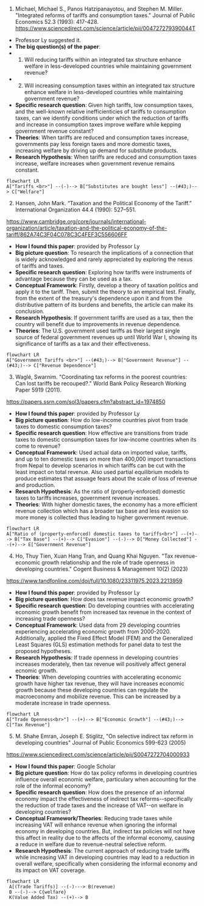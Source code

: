1. Michael, Michael S., Panos Hatzipanayotou, and Stephen M. Miller. "Integrated reforms of tariffs and consumption taxes." Journal of Public Economics 52.3 (1993): 417-428. 
https://www.sciencedirect.com/science/article/pii/004727279390044T
 - Professor Ly suggested it.
 - **The big question(s) of the paper**:
 - 1. Will reducing tariffs  within an integrated tax structure enhance welfare in less-developed countries while maintaining government revenue?
 - 2. Will increasing consumption taxes within an integrated tax structure enhance welfare in less-developed countries while maintaining government revenue?
 - **Specific research question**: Given high tariffs, low consumption taxes, and the well-known relative inefficienticies of tariffs to consumption taxes, can we identify conditions under which the reduction of tariffs and increase in consumption taxes improve welfare while kepping government revenue constant?
 - **Theories**: When tariffs are reduced and consumption taxes increase, governments pay less foreign taxes and more domestic taxes, increasing welfare by driving up demand for substitute products. 
 - **Research Hypothesis**: When tariffs are reduced and consumption taxes increase, welfare increases when government revenue remains constant. 

```mermaid
flowchart LR
A["Tariffs <br>"] --(-)--> B["Substitutes are bought less"] --(#43;)--> C["Welfare"]
```


2. Hansen, John Mark. “Taxation and the Political Economy of the Tariff.” International Organization 44.4 (1990): 527–551.

https://www.cambridge.org/core/journals/international-organization/article/taxation-and-the-political-economy-of-the-tariff/862A74C3F04C078C3C4FEF3C556606FF

-  **How I found this paper**: provided by Professor Ly
-  **Big picture question**: To research the implications of a connection that is widely acknowledged and rarely appreciated by exploring the nexus of tariffs and taxes.
- **Specific research question**: Exploring how tariffs were instruments of advantage because they can be used as a tax.
- **Conceptual Framework**: Firstly, develop a theory of taxation politics and apply it to the tariff. Then, submit the theory to an empirical test. Finally, from the extent of the treasury's dependence upon it and from the distributive pattern of its burdens and benefits, the article can make its conclusion.
- **Research Hypothesis**: If government tariffs are used as a tax, then the country will benefit due to improvements in revenue dependence. 
- **Theories**: The U.S. government used tariffs as their largest single source of federal government revenues up until World War I, showing its significance of tariffs as a tax and their effectiveness. 

```mermaid
flowchart LR
A["Government Tariffs <br>"] --(#43;)--> B["Government Revenue"] --(#43;)--> C["Revenue Dependence"]
```


3. Waglé, Swarnim. "Coordinating tax reforms in the poorest countries: Can lost tariffs be recouped?." World Bank Policy Research Working Paper 5919 (2011).

https://papers.ssrn.com/sol3/papers.cfm?abstract_id=1974850

-  **How I found this paper**: provided by Professor Ly
-  **Big picture question**: How do low-income countries pivot from trade taxes to domestic consumption taxes? 
- **Specific research question**: How effective are transitions from trade taxes to domestic consumption taxes for low-income countries when its come to revenue?
- **Conceptual Framework**: Used actual data on imported value, tariffs, and up to ten domestic taxes on more than 400,000 import transactions from Nepal to develop scenarios in which tariffs can be cut with the least impact on total revenue. Also used partial equilibrium models to produce estimates that assuage fears about the scale of loss of revenue and production.
- **Research Hypothesis**: As the ratio of (properly-enforced) domestic taxes to tariffs increases, government revenue increases.
- **Theories**: With higher domestic taxes, the economy has a more efficient revenue collection which has a broader tax base and less evasion so more money is collected thus leading to higher government revenue.


```mermaid
flowchart LR
A["Ratio of (property-enforced) domestic taxes to tariffs<br>"] --(+)--> B["Tax Base"] --(+)--> C["Evasion"] --(-)--> D["Money Collected"] --(+)--> E["Government Revenue"]
```


4. Ho, Thuy Tien, Xuan Hang Tran, and Quang Khai Nguyen. "Tax revenue-economic growth relationship and the role of trade openness in developing countries." Cogent Business & Management 10(2) (2023)

https://www.tandfonline.com/doi/full/10.1080/23311975.2023.2213959

-  **How I found this paper**: provided by Professor Ly
-  **Big picture question**: How does tax revenue impact economic growth?
- **Specific research question**: Do developing countries with accelerating economic growth benefit from increased tax revenue in the context of increasing trade openness?
- **Conceptual Framework**: Used data from 29 developing countries experiencing accelerating economic growth from 2000-2020. Additionally, applied the Fixed Effect Model (FEM) and the Generalized Least Squares (GLS) estimation methods for panel data to test the proposed hypotheses.
- **Research Hypothesis**: If trade openness in developing countries increases moderately, then tax revenue will positively affect general ecnomic growth.
- **Theories**: When developing countries with accelerating economic growth have higher tax revenue, they will have increases economic growth because these developing countries can regulate the macroeconomy and mobilize revenue. This can be increased by a moderate increase in trade openness.

```mermaid
flowchart LR
A["Trade Openness<br>"] --(+)--> B["Economic Growth"] --(#43;)--> C["Tax Revenue"]
```

5. M. Shahe Emran, Joseph E. Stiglitz, "On selective indirect tax reform in developing countries" Journal of Public Economics 599-623 (2005)

https://www.sciencedirect.com/science/article/pii/S0047272704000933

-  **How I found this paper**: Google Scholar
-  **Big picture question**: How do tax policy reforms in developing countries influence overall economic welfare, particulary when accounting for the role of the informal economy?
- **Specific research question**: How does the presence of an informal economy impact the effectiveness of indirect tax reforms--specifically the reduction of trade taxes and the increase of VAT--on welfare in developing countries?
- **Conceptual Framework/Theories**: Reducing trade taxes while increasing VAT will enhance revenue when ignoring the informal economy in developing countries. But, indirect tax policies will not have this affect in reality due to the affects of the informal economy, causing a reduce in welfare due to revenue-neutral selective reform.
- **Research Hypothesis**: The current approach of reducing trade tariffs while increasing VAT in developing countries may lead to a reduction in overall welfare, specifically when considering the informal economy and its impact on VAT coverage.

 ```mermaid
flowchart LR
  A[(Trade Tariffs)] --(-)---> B(revenue)
  B --(-)--> C{welfare}
  K(Value Added Tax) --(+)--> B
```
